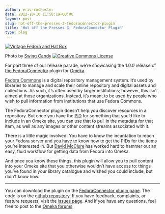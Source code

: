 ```yaml
---
author: eric-rochester
date: 2012-10-10 11:58:19+00:00
layout: post
slug: hot-off-the-presses-3-fedoraconnector-plugin
title: 'Hot off the Presses 3: FedoraConnector Plugin'
type: blog
---
```



[![Vintage Fedora and Hat Box](http://farm3.staticflickr.com/2071/1700651383_455be0bb4c_n.jpg)](http://www.flickr.com/photos/swingcandy/1700651383/)






Photo by [Swing Candy](http://www.flickr.com/photos/swingcandy/) [![Creative Commons License](http://i.creativecommons.org/l/by-nc-sa/2.0/80x15.png)](http://creativecommons.org/licenses/by-nc-sa/2.0/)






For part three of our release parade, we’re showcasing the 1.0.0 release of [the FedoraConnector](http://omeka.org/add-ons/plugins/fedoraconnector/) plugin for [Omeka](http://omeka.org/).




[Fedora Commons](http://www.fedora-commons.org/) is a digital repository management system. It’s used by libraries to manage and scale their online repository and digital assets and collections. As such, it’s often used by larger institutions; however, this isn’t aimed at those organizations. Instead, it’s meant to be used by people who wish to pull information from institutions that use Fedora Commons.




The FedoraConnector plugin doesn’t help you discover resources in a repository. But once you have the [PID](https://wiki.duraspace.org/display/FEDORA34/Fedora+Identifiers) for something that you’d like to include in an Omeka site, you can use that to pull in the metadata for that item, as well as any images or other content streams associated with it.




There is a little magic involved. You have to know the incantation to reach your Fedora server and you have to know how to get the PIDs for the items you’re interested in. But [David McClure](http://www.scholarslab.org/people/david-mcclure/) has worked hard to hammer out an easy, fluid workflow for getting data from Fedora into Omeka.




And once you know these things, this plugin will allow you to pull content into your Omeka site that you otherwise wouldn’t have access to: things you’ve found in your library catalogue and wished you could include, but didn’t know how.




* * *




You can download the plugin on the [FedoraConnector plugin page](http://omeka.org/add-ons/plugins/fedoraconnector/). The code is on the [github repository](https://github.com/scholarslab/FedoraConnector). If you have feedback, complaints, or feature requests, visit the [issues page](https://github.com/scholarslab/FedoraConnector/issues). And if you have any questions, feel free to post to the [Omeka forums](http://omeka.org/forums/).
